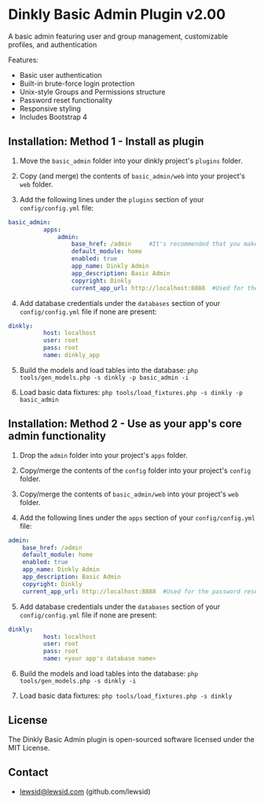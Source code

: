 Dinkly Basic Admin Plugin v2.00
===============================

A basic admin featuring user and group management, customizable profiles, and authentication

Features:

  - Basic user authentication
  - Built-in brute-force login protection
  - Unix-style Groups and Permissions structure
  - Password reset functionality
  - Responsive styling
  - Includes Bootstrap 4


Installation: Method 1 - Install as plugin
------------------------------------------

  1. Move the `basic_admin` folder into your dinkly project's `plugins` folder.

  2. Copy (and merge) the contents of `basic_admin/web` into your project's `web` folder.

  3. Add the following lines under the `plugins` section of your `config/config.yml` file:

  ```yaml
  basic_admin:
            apps:
                admin:
                    base_href: /admin     #It's recommended that you make this the same as your primary admin app
                    default_module: home
                    enabled: true
                    app_name: Dinkly Admin
                    app_description: Basic Admin
                    copyright: Dinkly
                    current_app_url: http://localhost:8888  #Used for the password reset emails
  ```

  4. Add database credentials under the `databases` section of your `config/config.yml` file if none are present:

  ```yaml
  dinkly:
            host: localhost
            user: root
            pass: root
            name: dinkly_app
  ```

  5. Build the models and load tables into the database: `php tools/gen_models.php -s dinkly -p basic_admin -i`

  6. Load basic data fixtures: `php tools/load_fixtures.php -s dinkly -p basic_admin`


Installation: Method 2 - Use as your app's core admin functionality
-------------------------------------------------------------------

  1. Drop the `admin` folder into your project's `apps` folder.

  2. Copy/merge the contents of the `config` folder into your project's `config` folder.

  3. Copy/merge the contents of `basic_admin/web` into your project's `web` folder.

  4. Add the following lines under the `apps` section of your `config/config.yml` file:

  ```yaml
  admin:
      base_href: /admin
      default_module: home
      enabled: true
      app_name: Dinkly Admin
      app_description: Basic Admin
      copyright: Dinkly
      current_app_url: http://localhost:8888  #Used for the password reset emails
  ```

  5. Add database credentials under the `databases` section of your `config/config.yml` file if none are present:

  ```yaml
  dinkly:
            host: localhost
            user: root
            pass: root
            name: <your app's database name>
  ```

  6. Build the models and load tables into the database: `php tools/gen_models.php -s dinkly -i`

  7. Load basic data fixtures: `php tools/load_fixtures.php -s dinkly`


License
-------

The Dinkly Basic Admin plugin is open-sourced software licensed under the MIT License.


Contact
-------

  - lewsid@lewsid.com (github.com/lewsid)